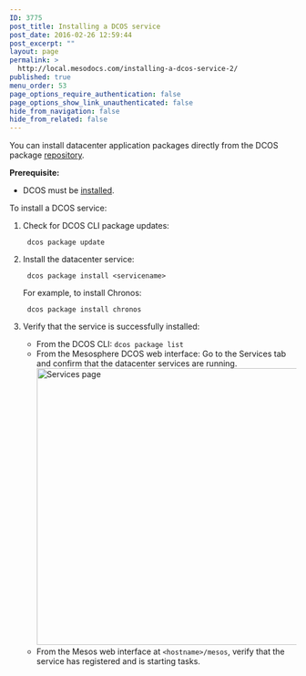 ```yaml
---
ID: 3775
post_title: Installing a DCOS service
post_date: 2016-02-26 12:59:44
post_excerpt: ""
layout: page
permalink: >
  http://local.mesodocs.com/installing-a-dcos-service-2/
published: true
menu_order: 53
page_options_require_authentication: false
page_options_show_link_unauthenticated: false
hide_from_navigation: false
hide_from_related: false
---
```

You can install datacenter application packages directly from the DCOS package [repository][1].

**Prerequisite:**

*   DCOS must be [installed][2].

To install a DCOS service:

1.  Check for DCOS CLI package updates:
    
         dcos package update
        

2.  Install the datacenter service:
    
         dcos package install <servicename>
        
    
    For example, to install Chronos:
    
         dcos package install chronos
        

3.  Verify that the service is successfully installed:
    
    *   From the DCOS CLI: `dcos package list`
    *   From the Mesosphere DCOS web interface: Go to the Services tab and confirm that the datacenter services are running. <a href="http://live-mesosphere-documentation.pantheon.io/wp-content/uploads/2015/12/services.png" rel="attachment wp-att-1126"><img src="http://live-mesosphere-documentation.pantheon.io/wp-content/uploads/2015/12/services-800x486.png" alt="Services page" width="800" height="486" class="alignnone size-large wp-image-1126" /></a>
    *   From the Mesos web interface at `<hostname>/mesos`, verify that the service has registered and is starting tasks.

 [1]: ../overview/universe/
 [2]: ../administering/installing/